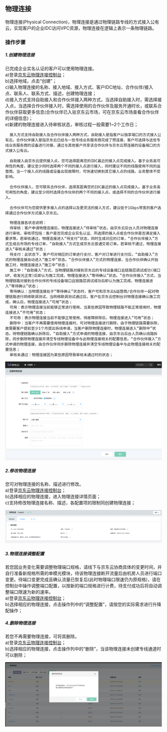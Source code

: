 ## 物理连接
物理连接(Physical Connection)，物理连接是通过物理链路专线的方式接入公有云，实现客户的企业IDC访问VPC资源，物理连接在逻辑上表示一条物理链路。

### 操作步骤
##### 1.创建物理连接
已完成企业实名认证的客户可以使用物理连接。<br />
a)登录[京东云物理连接控制台](https://cns-console.jdcloud.com/host/physicalConnection/list)；  <br />
b)选择地域，点击“创建”；<br />
c)输入物理连接的名称、接入地域、接入方式、客户IDC地址、合作伙伴/接入点、联系人、联系方式、描述，创建物理连接；<br />
d)接入方式支持自助接入和合作伙伴接入两种方式，当选择自助接入时，需选择接入点，当选择合作伙伴接入时，需选择使用的合作伙伴及服务开通时长，或联系合作伙伴获取更多信息(合作伙伴已入驻京东云市场，可在京东云市场查看合作伙伴的详细信息)；<br />
e)新建的物理连接进入待审核状态，审核过程一般需要1~2个工作日；<br />

```
  接入方式支持自助接入及合作伙伴接入两种方式，自助接入是指客户以独享端口的方式接入公有云，合作伙伴接入是指京东云已经与一些专线业务服务商完成了预连接，客户可选择与这些专线业务服务商的设备进行对接，通过与其他客户共享该合作伙伴与京东云预连接的设备端口的方式接入公有云。

  自助接入由京东云提供接入点，您可选择距离您的IDC最近的接入点完成接入。基于业务高可用性的角度，建议至少同时选择两个不同的接入点进行接入，同时建议不同的线路使用不同的运营商。当一个接入点的线路或设备出现故障时，可快速切换到其它接入点的线路，业务整体不受影响。

  合作伙伴接入，您可联系合作伙伴，选择其距离您的IDC最近的接入点完成接入。基于业务高可用性的角度，建议至少同时选择合作伙伴的两个不同的接入点，或选择不同的合作伙伴进行接入。

  合作伙伴可为您提供更多接入点的选择以及更灵活的接入方式，建议低于1Gbps带宽的客户选择通过合作伙伴方式接入京东云。
```

```
  物理连接各状态说明：
  待审核：客户申请物理连接后，物理连接进入“待审核”状态，由京东云后台人员对物理连接进行审核，审核项包括：客户是否完成企业实名认证、所选择的接入点或合作伙伴是否满足接入要求等。若审核通过，物理连接进入“待支付”状态，同时生成对应的订单，“合作伙伴接入”方式生成云市场的专线订单，“自助接入”方式生成京东云普通交易订单。若审核不通过，物理连接进入“审核未通过”状态；
  待支付：此状态下，客户可对相应的订单进行支付，客户对订单进行支付后，“自助接入”方式的物理连接自动进入“施工中”状态。“合作伙伴接入”方式的物理连接，当合作伙伴确认开始施工时，物理连接进入“施工中”状态；
  施工中：“自助接入”方式，当物理链路对接到京东云的专线设备端口且链路层调试成功(端口UP，收发光正常)后即认为施工完成，物理连接进入“等待确认”状态。“合作伙伴接入”方式，当物理链路对接到合作伙伴的专线设备端口且链路层调试成功后即认为施工完成，物理连接进入“等待确认”状态；
  等待确认：当物理连接处于“等待确认”状态时，客户可和京东云&运营商/合作伙伴一起对物理链路进行网络联调测试，当网络联调测试通过后，客户在京东云控制台对物理连接确认施工完成，确认后，物理连接进入“可用”状态；
  可用：表示物理连接当前能够正常进行使用，当某些原因导致物理链路不能正常使用时，物理连接进入“不可用”状态；
  不可用：表示物理连接当前不能够正常使用，待故障排除后，物理连接进入“可用”状态；
  删除中：当客户不再需要使用物理连接时，可对物理连接进行删除，由于物理链路需要拆除，故需要客户提前至少1个月提出拆线申请，当客户删除物理连接时，物理连接进入“删除中”状态。待物理链路确认拆除后，“自助接入”方式申请的物理连接，由京东云后台人员确认线路拆除，同步删除物理连接并清空专线物理设备中与此物理连接相关的配置信息。“合作伙伴接入”方式申请的物理连接，由合作伙伴同步删除物理连接并清空专线物理设备中与此物理连接相关的配置信息；
  审核未通过：物理连接因为某些原因导致审核未通过时的状态；
```

![](../../../../../image/Networking/Direct-Connect-Service/Operation-Guide/create-physical-connection.png)

##### 2.修改物理连接
您可对物理连接的名称、描述进行修改。<br />
a)登录[京东云物理连接控制台](https://cns-console.jdcloud.com/host/physicalConnection/list)；  <br />
b)选择相应的物理连接，进入物理连接详情页面；<br />
c)支持修改物理连接名称、描述，各配置项的限制同创建物理连接；<br />

![](../../../../../image/Networking/Direct-Connect-Service/Operation-Guide/update-physical-connection.png)

##### 3.物理连接调整配置
若您因业务变化需要调整物理端口规格，请线下与京东云协商具体的变更时间，并自行准备新规格所需的单模光模块，待该物理连接断开流量后由机房人员进行端口变更。待端口变更完成且确认流量已恢复后(此时物理端口限速仍为原规格)，请在控制台中操作调整端口配置，以按新的端口规格进行计费，待支付成功后将自动调整端口限速为新的速率。<br />
a)登录[京东云物理连接控制台](https://cns-console.jdcloud.com/host/physicalConnection/list)；  <br />
b)选择相应的物理连接，点击操作列中的“调整配置”，请按您的实际需求进行升降配操作；<br />

##### 4.删除物理连接
若您不再需要物理连接，可将其删除。<br />
a)登录[京东云物理连接控制台](https://cns-console.jdcloud.com/host/physicalConnection/list)；  <br />
b)选择相应的物理连接，点击操作列中的“删除”，当该物理连接未创建专线通道时可以删除；<br />

![](../../../../../image/Networking/Direct-Connect-Service/Operation-Guide/delete-physical-connection.png)
